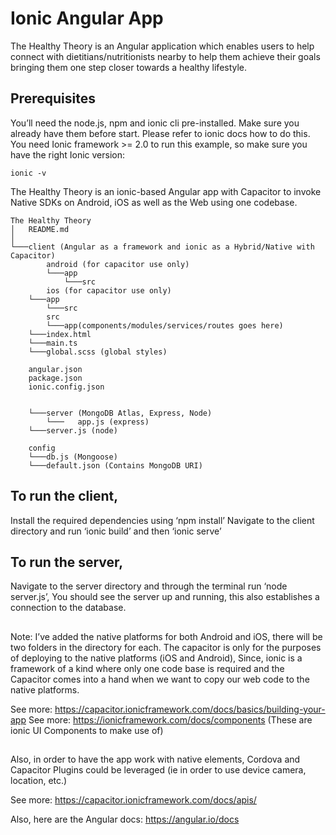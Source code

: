 # Ionic Angular App
The Healthy Theory is an Angular application which enables users to help connect with dietitians/nutritionists nearby to help them achieve their goals bringing them one step closer towards a healthy lifestyle.

## Prerequisites
You’ll need the node.js, npm and ionic cli pre-installed. Make sure you already have them before start. Please refer to  ionic docs  how to do this. You need Ionic framework >= 2.0 to run this example, so make sure you have the right Ionic version:
```
ionic -v
```
The Healthy Theory is an ionic-based Angular app with Capacitor to invoke Native SDKs on Android, iOS as well as the Web using one codebase.


```
The Healthy Theory
│   README.md    
│
└───client (Angular as a framework and ionic as a Hybrid/Native with Capacitor)
        android (for capacitor use only)
     	└───app
    		└───src
        ios (for capacitor use only)
	└───app
		└───src
        src
        └───app(components/modules/services/routes goes here)
	└───index.html
	└───main.ts
	└───global.scss (global styles)
	
	angular.json
	package.json
	ionic.config.json

  
    └───server (MongoDB Atlas, Express, Node)
        └───   app.js (express)
	└───server.js (node)
	
	config
	└───db.js (Mongoose)
	└───default.json (Contains MongoDB URI)
```
## To run the client, 
Install the required dependencies using ‘npm install’ 
Navigate to the client directory and run ‘ionic build’ and then ‘ionic serve’

## To run the server, 
Navigate to the server directory and through the terminal run ‘node server.js’, You should see the server up and running, this also establishes a connection to the database. 

##
Note: I’ve added the native platforms for both Android and iOS, there will be two folders in the directory for each. The capacitor is only for the purposes of deploying to the native platforms (iOS and Android), Since, ionic is a framework of a kind where only one code base is required and the Capacitor comes into a hand when we want to copy our web code to the native platforms.

See more: https://capacitor.ionicframework.com/docs/basics/building-your-app
See more: https://ionicframework.com/docs/components (These are ionic UI Components to make use of)

##
Also, in order to have the app work with native elements, Cordova and Capacitor Plugins could be leveraged (ie in order to use device camera, location, etc.)

See more: https://capacitor.ionicframework.com/docs/apis/

Also, here are the Angular docs: https://angular.io/docs
